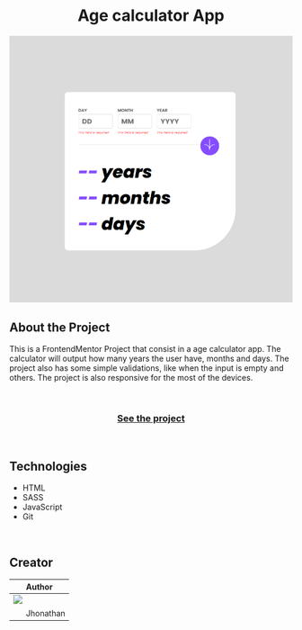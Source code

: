 <h1 align = 'center'> Age calculator App </h1>

<div align = 'center'>
    <img src = 'src/images/mockup.png'>
</div>

## About the Project

This is a FrontendMentor Project that consist in a age calculator app. The calculator will output how many years the user have, months and days.
The project also has some simple validations, like when the input is empty and others.
The project is also responsive for the most of the devices.

<br>

<h3 align = 'center'><a href = '#'>See the project</a></h3>

<br>

## Technologies

- HTML
- SASS
- JavaScript
- Git

<br>

## Creator

| Author                                                                                                                                      |
| ------------------------------------------------------------------------------------------------------------------------------------------- |
| <a target="_blank" href="https://github.com/JhowBRCG"><img width="125" src="https://avatars.githubusercontent.com/u/121911885?v=4"><br></a> |
| &nbsp; &nbsp; &nbsp; Jhonathan                                                                                                              |
